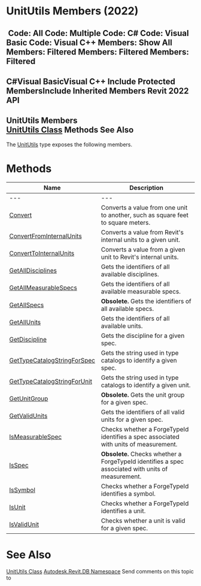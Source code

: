 # UnitUtils Members (2022)

﻿
 Code: All Code: Multiple Code: C# Code: Visual Basic Code: Visual C++  Members: Show All Members: Filtered Members: Filtered Members: Filtered   
---  
C#Visual BasicVisual C++
Include Protected MembersInclude Inherited Members
Revit 2022 API  
---  
UnitUtils Members  
[UnitUtils Class](128dd879-fea8-5d7b-1eb2-d64f87753990.md "UnitUtils Class") Methods See Also  
---  
The [UnitUtils](128dd879-fea8-5d7b-1eb2-d64f87753990.md "UnitUtils Class") type exposes the following members.
# Methods
| Name | Description |
| --- | --- |
| --- | --- | --- |
| [Convert](0573dcde-4f6d-4e4d-9d39-11fd61806a75.md "Convert Method") | Converts a value from one unit to another, such as square feet to square meters. |
| [ConvertFromInternalUnits](60c6aac3-8306-c56e-b62f-b7011b9ad7b6.md "ConvertFromInternalUnits Method") | Converts a value from Revit's internal units to a given unit. |
| [ConvertToInternalUnits](b5e8d065-d274-62f8-7b5d-89722f7c44f3.md "ConvertToInternalUnits Method") | Converts a value from a given unit to Revit's internal units. |
| [GetAllDisciplines](5b80ebe4-b085-5851-b412-0ad1dd5025bf.md "GetAllDisciplines Method") | Gets the identifiers of all available disciplines. |
| [GetAllMeasurableSpecs](3acc20f9-40cd-d2d0-cb84-6b47d2140a14.md "GetAllMeasurableSpecs Method") | Gets the identifiers of all available measurable specs. |
| [GetAllSpecs](ad24a211-de1d-5bef-a000-aaf504ab3aa7.md "GetAllSpecs Method") | **Obsolete.** Gets the identifiers of all available specs. |
| [GetAllUnits](4f31ee9d-8e33-a12a-14b3-cc565dd77d45.md "GetAllUnits Method") | Gets the identifiers of all available units. |
| [GetDiscipline](77c58c44-0d8d-c10f-b6e7-2be9a25bbb1e.md "GetDiscipline Method") | Gets the discipline for a given spec. |
| [GetTypeCatalogStringForSpec](734489b8-00fa-c522-daf9-a9a00063aa37.md "GetTypeCatalogStringForSpec Method") | Gets the string used in type catalogs to identify a given spec. |
| [GetTypeCatalogStringForUnit](d97c331b-2aca-3d09-48ed-d22c2281e595.md "GetTypeCatalogStringForUnit Method") | Gets the string used in type catalogs to identify a given unit. |
| [GetUnitGroup](9cb042c6-a636-b159-2079-cb3b8866a81e.md "GetUnitGroup Method") | **Obsolete.** Gets the unit group for a given spec. |
| [GetValidUnits](5e7af690-b8cc-3576-c09d-6e7a8e1fdfd1.md "GetValidUnits Method") | Gets the identifiers of all valid units for a given spec. |
| [IsMeasurableSpec](4c3009eb-fd4e-18a3-cc0b-58a3883d6143.md "IsMeasurableSpec Method") | Checks whether a ForgeTypeId identifies a spec associated with units of measurement. |
| [IsSpec](0b8dc5cc-21e5-62ef-f546-6f691fa5fc54.md "IsSpec Method") | **Obsolete.** Checks whether a ForgeTypeId identifies a spec associated with units of measurement. |
| [IsSymbol](c3c2814f-2634-9321-5bf1-193b392367d1.md "IsSymbol Method") | Checks whether a ForgeTypeId identifies a symbol. |
| [IsUnit](da854415-776c-ecf2-6d18-22d343fb5ebc.md "IsUnit Method") | Checks whether a ForgeTypeId identifies a unit. |
| [IsValidUnit](011d8e94-17c5-e29c-2642-b137b9c6894d.md "IsValidUnit Method") | Checks whether a unit is valid for a given spec. |

# See Also
[UnitUtils Class](128dd879-fea8-5d7b-1eb2-d64f87753990.md "UnitUtils Class")
[Autodesk.Revit.DB Namespace](87546ba7-461b-c646-cbb1-2cb8f5bff8b2.md "Autodesk.Revit.DB Namespace")
Send comments on this topic to 